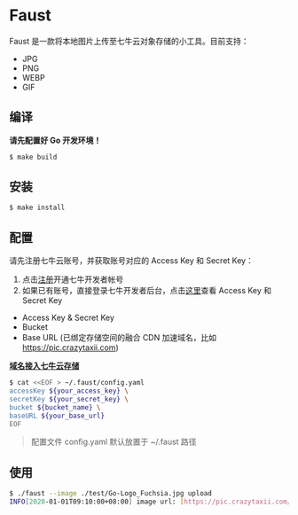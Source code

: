 # Faust

Faust 是一款将本地图片上传至七牛云对象存储的小工具。目前支持：

- JPG
- PNG
- WEBP
- GIF

## 编译

**请先配置好 Go 开发环境！**

```bash
$ make build
```

## 安装

```bash
$ make install
```

## 配置

请先注册七牛云账号，并获取账号对应的 Access Key 和 Secret Key：

1. 点击[注册](https://portal.qiniu.com/signup?ref=developer.qiniu.com)开通七牛开发者帐号
2. 如果已有账号，直接登录七牛开发者后台，点击[这里](https://portal.qiniu.com/user/key)查看 Access Key 和 Secret Key

- Access Key & Secret Key
- Bucket
- Base URL (已绑定存储空间的融合 CDN 加速域名，比如 <https://pic.crazytaxii.com>)

**[域名接入七牛云存储](https://developer.qiniu.com/fusion/manual/4939/the-domain-name-to-access)**

```bash
$ cat <<EOF > ~/.faust/config.yaml
accessKey ${your_access_key} \
secretKey ${your_secret_key} \
bucket ${bucket_name} \
baseURL ${your_base_url}
EOF
```

> 配置文件 config.yaml 默认放置于 ~/.faust 路径

## 使用

```bash
$ ./faust --image ./test/Go-Logo_Fuchsia.jpg upload
INFO[2020-01-01T09:10:00+08:00] image url: [https://pic.crazytaxii.com/24-04-19/51577654.png]
```
